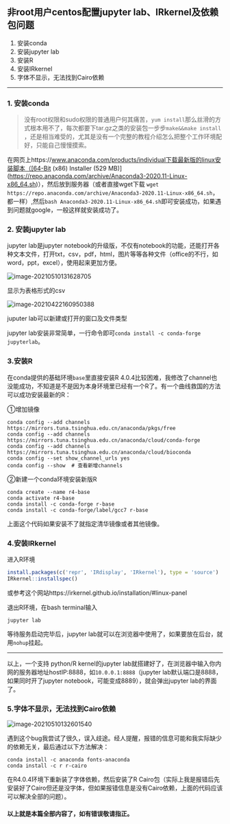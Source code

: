 ## 非root用户centos配置jupyter lab、IRkernel及依赖包问题

1. 安装conda
2. 安装jupyter lab
3. 安装R
4. 安装IRkernel
5. 字体不显示，无法找到Cairo依赖

-----------------------------------

### 1. 安装conda

> 没有root权限和sudo权限的普通用户何其痛苦，`yum install`那么丝滑的方式根本用不了，每次都要下tar.gz之类的安装包一步步`make&&make install` ，还是相当难受的，尤其是没有一个完整的教程介绍怎么把整个工作环境配好，只能自己慢慢摸索。

在网页上https://www.anaconda.com/products/individual下载最新版的linux安装脚本（[64-Bit (x86) Installer (529 MB)](https://repo.anaconda.com/archive/Anaconda3-2020.11-Linux-x86_64.sh)），然后放到服务器（或者直接wget下载 `wget https://repo.anaconda.com/archive/Anaconda3-2020.11-Linux-x86_64.sh`，都一样）,然后`bash Anaconda3-2020.11-Linux-x86_64.sh`即可安装成功，如果遇到问题就google，一般这样就安装成功了。

### 2. 安装jupyter lab

jupyter lab是jupyter notebook的升级版，不仅有notebook的功能，还能打开各种文本文件，打开txt，csv，pdf，html，图片等等各种文件（office的不行，如word，ppt，excel），使用起来更加方便。

![image-20210510131628705](C:\Users\admin\Desktop\image-20210510131628705.png)

显示为表格形式的csv

![image-20210422160950388](C:\Users\admin\Desktop\image-20210422160950388.png)

juputer lab可以新建或打开的窗口及文件类型

jupyter lab安装非常简单，一行命令即可`conda install -c conda-forge jupyterlab`。

### 3.安装R

在conda提供的基础环境`base`里直接安装R 4.0.4比较困难，我修改了channel也没能成功，不知道是不是因为本身环境里已经有一个R了。有一个曲线救国的方法可以成功安装最新的R：

①增加镜像

```shell
conda config --add channels https://mirrors.tuna.tsinghua.edu.cn/anaconda/pkgs/free
conda config --add channels https://mirrors.tuna.tsinghua.edu.cn/anaconda/cloud/conda-forge
conda config --add channels https://mirrors.tuna.tsinghua.edu.cn/anaconda/cloud/bioconda
conda config --set show_channel_urls yes
conda config --show  # 查看新增channels
```

②新建一个conda环境安装新版R

```
conda create --name r4-base 
conda activate r4-base 
conda install -c conda-forge r-base 
conda install -c conda-forge/label/gcc7 r-base
```

上面这个代码如果安装不了就指定清华镜像或者其他镜像。

### 4.安装IRkernel

进入R环境

```R
install.packages(c('repr', 'IRdisplay', 'IRkernel'), type = 'source')
IRkernel::installspec()
```

或参考这个网站https://irkernel.github.io/installation/#linux-panel

退出R环境，在bash terminal输入

```shell
jupyter lab
```

等待服务启动完毕后，jupyter lab就可以在浏览器中使用了，如果要放在后台，就用`nohup`挂起。

__________



以上，一个支持 python/R kernel的jupyter lab就搭建好了，在浏览器中输入你内网的服务器地址hostIP:8888，如`10.0.0.1:8888`（jupyter lab默认端口是8888，如果同时开了jupyter notebook，可能变成8889），就会弹出jupyter lab的界面了。

### 5.字体不显示，无法找到Cairo依赖

![image-20210510132601540](C:\Users\admin\Desktop\image-20210510132601540.png)

遇到这个bug我尝试了很久，误入歧途。经人提醒，报错的信息可能和我实际缺少的依赖无关，最后通过以下方法解决：

```shell
conda install -c anaconda fonts-anaconda
conda install -c r r-cairo
```

在R4.0.4环境下重新装了字体依赖，然后安装了R Cairo包（实际上我是报错后先安装好了Cairo但还是没字体，但如果报错信息是没有Cairo依赖，上面的代码应该可以解决全部的问题）。



#### 以上就是本篇全部内容了，如有错误敬请指正。

